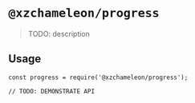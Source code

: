 # `@xzchameleon/progress`

> TODO: description

## Usage

```
const progress = require('@xzchameleon/progress');

// TODO: DEMONSTRATE API
```
